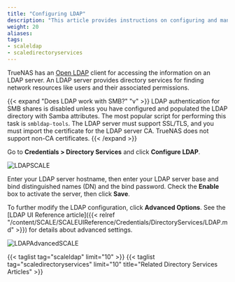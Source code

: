 ```yaml
---
title: "Configuring LDAP"
description: "This article provides instructions on configuring and managing LDAP in SCALE."
weight: 20
aliases:
tags:
- scaleldap
- scaledirectoryservices
---
```



TrueNAS has an [Open LDAP](https://www.openldap.org/) client for accessing the information on an LDAP server. An LDAP server provides directory services for finding network resources like users and their associated permissions.

{{< expand "Does LDAP work with SMB?" "v" >}}
LDAP authentication for SMB shares is disabled unless you have configured and populated the LDAP directory with Samba attributes.
The most popular script for performing this task is `smbldap-tools`.
The LDAP server must support SSL/TLS, and you must import the certificate for the LDAP server CA.
TrueNAS does not support non-CA certificates.
{{< /expand >}}

Go to **Credentials > Directory Services** and click **Configure LDAP**.

![LDAPSCALE](/images/SCALE/LDAPSCALE.png "LDAP Options")

Enter your LDAP server hostname, then enter your LDAP server base and bind distinguished names (DN) and the bind password. Check the **Enable** box to activate the server, then click **Save**.

To further modify the LDAP configuration, click **Advanced Options**. See the [LDAP UI Reference article]({{< relref "/content/SCALE/SCALEUIReference/Credentials/DirectoryServices/LDAP.md" >}}) for details about advanced settings.

![LDAPAdvancedSCALE](/images/SCALE/LDAPAdvancedSCALE.png "LDAP Advanced Options")

{{< taglist tag="scaleldap" limit="10" >}}
{{< taglist tag="scaledirectoryservices" limit="10" title="Related Directory Services Articles" >}}